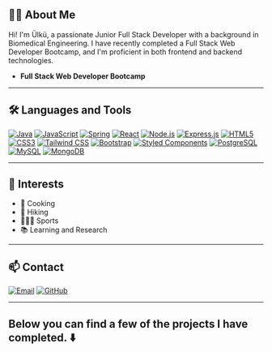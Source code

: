 ## 👩‍💻 About Me

Hi! I'm Ülkü, a passionate Junior Full Stack Developer with a background in Biomedical Engineering. I have recently completed a Full Stack Web Developer Bootcamp, and I'm proficient in both frontend and backend technologies.

- **Full Stack Web Developer Bootcamp**

---

## 🛠 Languages and Tools

[![Java](https://img.shields.io/badge/-Java-007396?style=flat&logo=java&logoColor=white)](https://www.java.com/)
[![JavaScript](https://img.shields.io/badge/-JavaScript-F7DF1E?style=flat&logo=javascript&logoColor=black)](https://developer.mozilla.org/en-US/docs/Web/JavaScript)
[![Spring](https://img.shields.io/badge/-Spring-6DB33F?style=flat&logo=spring&logoColor=white)](https://spring.io/)
[![React](https://img.shields.io/badge/-React-61DAFB?style=flat&logo=react&logoColor=white)](https://reactjs.org/)
[![Node.js](https://img.shields.io/badge/-Node.js-339933?style=flat&logo=node.js&logoColor=white)](https://nodejs.org/)
[![Express.js](https://img.shields.io/badge/-Express.js-000000?style=flat&logo=express&logoColor=white)](https://expressjs.com/)
[![HTML5](https://img.shields.io/badge/-HTML5-E34F26?style=flat&logo=html5&logoColor=white)](https://developer.mozilla.org/en-US/docs/Web/Guide/HTML/HTML5)
[![CSS3](https://img.shields.io/badge/-CSS3-1572B6?style=flat&logo=css3&logoColor=white)](https://developer.mozilla.org/en-US/docs/Web/CSS)
[![Tailwind CSS](https://img.shields.io/badge/-Tailwind%20CSS-06B6D4?style=flat&logo=tailwind-css&logoColor=white)](https://tailwindcss.com/)
[![Bootstrap](https://img.shields.io/badge/-Bootstrap-563D7C?style=flat&logo=bootstrap&logoColor=white)](https://getbootstrap.com/)
[![Styled Components](https://img.shields.io/badge/-Styled%20Components-DB7093?style=flat&logo=styled-components&logoColor=white)](https://styled-components.com/)
[![PostgreSQL](https://img.shields.io/badge/-PostgreSQL-336791?style=flat&logo=postgresql&logoColor=white)](https://www.postgresql.org/)
[![MySQL](https://img.shields.io/badge/-MySQL-4479A1?style=flat&logo=mysql&logoColor=white)](https://www.mysql.com/)
[![MongoDB](https://img.shields.io/badge/-MongoDB-47A248?style=flat&logo=mongodb&logoColor=white)](https://www.mongodb.com/)

---

## 🌱 Interests

- 🍳 Cooking  
- 🥾 Hiking  
- 🏃🏻‍♀️ Sports  
- 📚 Learning and Research  

---

## 📫 Contact

[![Email](https://img.shields.io/badge/-Email-D14836?style=flat&logo=gmail&logoColor=white)](mailto:h.ulkudurmaz@gmail.com)
[![GitHub](https://img.shields.io/badge/-GitHub-181717?style=flat&logo=github&logoColor=white)](https://github.com/Ulku-dur)

---

## **Below you can find a few of the projects I have completed. ⬇️**
